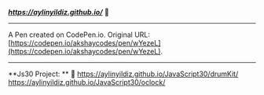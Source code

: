 ***https://aylinyildiz.github.io/***  :ghost:

*****
A Pen created on CodePen.io. Original URL: [https://codepen.io/akshaycodes/pen/wYezeL](https://codepen.io/akshaycodes/pen/wYezeL).


*************************
**Js30 Project: ** :ghost:
https://aylinyildiz.github.io/JavaScript30/drumKit/
https://aylinyildiz.github.io/JavaScript30/oclock/

